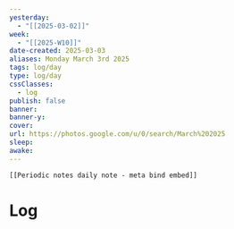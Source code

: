 ```yaml
---
yesterday: 
  - "[[2025-03-02]]"
week: 
  - "[[2025-W10]]" 
date-created: 2025-03-03
aliases: Monday March 3rd 2025
tags: log/day
type: log/day
cssClasses:
  - log
publish: false
banner: 
banner-y: 
cover: 
url: https://photos.google.com/u/0/search/March%202025
sleep: 
awake:
---
```


```meta-bind-embed
[[Periodic notes daily note - meta bind embed]]
```

# Log
